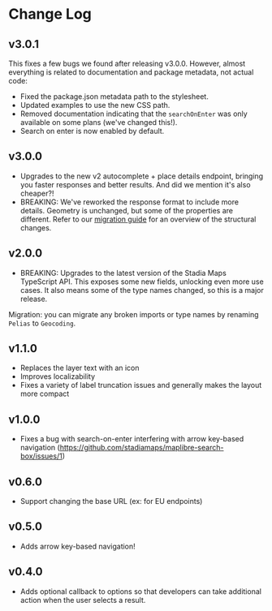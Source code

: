 # Change Log

## v3.0.1

This fixes a few bugs we found after releasing v3.0.0.
However, almost everything is related to documentation and package metadata,
not actual code:

- Fixed the package.json metadata path to the stylesheet.
- Updated examples to use the new CSS path.
- Removed documentation indicating that the `searchOnEnter` was only available on some plans (we've changed this!).
- Search on enter is now enabled by default.

## v3.0.0

- Upgrades to the new v2 autocomplete + place details endpoint, bringing you faster responses and better results.
  And did we mention it's also cheaper?!
- BREAKING: We've reworked the response format to include more details.
  Geometry is unchanged, but some of the properties are different.
  Refer to our [migration guide](https://docs.stadiamaps.com/geocoding-search-autocomplete/v2-api-migration-guide/)
  for an overview of the structural changes.

## v2.0.0

- BREAKING: Upgrades to the latest version of the Stadia Maps TypeScript API. This exposes some new fields, unlocking even more use cases. It also means some of the type names changed, so this is a major release.

Migration: you can migrate any broken imports or type names by renaming `Pelias` to `Geocoding`.

## v1.1.0

- Replaces the layer text with an icon
- Improves localizability
- Fixes a variety of label truncation issues and generally makes the layout more compact

## v1.0.0

- Fixes a bug with search-on-enter interfering with arrow key-based navigation (https://github.com/stadiamaps/maplibre-search-box/issues/1)

## v0.6.0

- Support changing the base URL (ex: for EU endpoints)

## v0.5.0

- Adds arrow key-based navigation!

## v0.4.0

- Adds optional callback to options so that developers can take additional action when the user selects a result.
